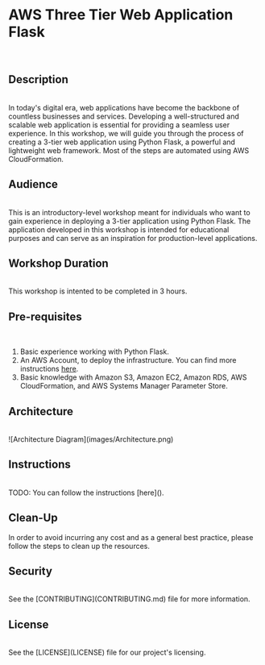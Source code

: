 # AWS Three Tier Web Application Flask
</br>

## Description
</br>
In today's digital era, web applications have become the backbone of countless businesses and services. Developing a well-structured and scalable web application is essential for providing a seamless user experience. In this workshop, we will guide you through the process of creating a 3-tier web application using Python Flask, a powerful and lightweight web framework. Most of the steps are automated using AWS CloudFormation.

## Audience
</br>
This is an introductory-level workshop meant for individuals who want to gain experience in deploying a 3-tier application using Python Flask. The application developed in this workshop is intended for educational purposes and can serve as an inspiration for production-level applications.

## Workshop Duration
</br>
This workshop is intented to be completed in 3 hours. 

## Pre-requisites
</br>

1. Basic experience working with Python Flask. 
2. An AWS Account, to deploy the infrastructure. You can find more instructions [here](https://aws.amazon.com/free/). 
3. Basic knowledge with Amazon S3, Amazon EC2, Amazon RDS, AWS CloudFormation, and AWS Systems Manager Parameter Store. 

## Architecture
</br>
![Architecture Diagram](images/Architecture.png)

## Instructions
</br>
TODO: You can follow the instructions [here]().

## Clean-Up

In order to avoid incurring any cost and as a general best practice, please follow the steps to clean up the resources.


## Security
</br>
See the [CONTRIBUTING](CONTRIBUTING.md) file for more information.

## License
</br>
See the [LICENSE](LICENSE) file for our project's licensing.
